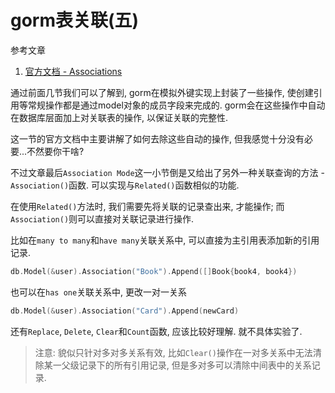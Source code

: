# gorm表关联(五)

参考文章

1. [官方文档 - Associations](http://gorm.io/docs/associations.html)

通过前面几节我们可以了解到, gorm在模拟外键实现上封装了一些操作, 使创建引用等常规操作都是通过model对象的成员字段来完成的. gorm会在这些操作中自动在数据库层面加上对关联表的操作, 以保证关联的完整性.

这一节的官方文档中主要讲解了如何去除这些自动的操作, 但我感觉十分没有必要...不然要你干啥?

不过文章最后`Association Mode`这一小节倒是又给出了另外一种关联查询的方法 - `Association()`函数. 可以实现与`Related()`函数相似的功能.

在使用`Related()`方法时, 我们需要先将关联的记录查出来, 才能操作; 而`Association()`则可以直接对关联记录进行操作. 

比如在`many to many`和`have many`关联关系中, 可以直接为主引用表添加新的引用记录.

```go
db.Model(&user).Association("Book").Append([]Book{book4, book4})
```

也可以在`has one`关联关系中, 更改一对一关系

```go
db.Model(&user).Association("Card").Append(newCard)
```

还有`Replace`, `Delete`, `Clear`和`Count`函数, 应该比较好理解. 就不具体实验了.

> 注意: 貌似只针对多对多关系有效, 比如`Clear()`操作在一对多关系中无法清除某一父级记录下的所有引用记录, 但是多对多可以清除中间表中的关系记录.